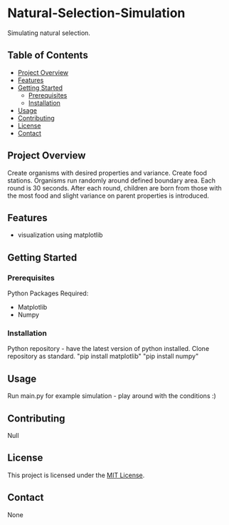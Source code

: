 # Natural-Selection-Simulation

Simulating natural selection.

## Table of Contents

- [Project Overview](#project-overview)
- [Features](#features)
- [Getting Started](#getting-started)
  - [Prerequisites](#prerequisites)
  - [Installation](#installation)
- [Usage](#usage)
- [Contributing](#contributing)
- [License](#license)
- [Contact](#contact)

## Project Overview

Create organisms with desired properties and variance. Create food stations. Organisms run randomly around defined boundary area. Each round is 30 seconds. After each round, children are born from those with the most food and slight variance on parent properties is introduced.

## Features

- visualization using matplotlib

## Getting Started


### Prerequisites

Python Packages Required:
- Matplotlib
- Numpy

### Installation

Python repository - have the latest version of python installed.
Clone repository as standard.
"pip install matplotlib"
"pip install numpy"

## Usage

Run main.py for example simulation - play around with the conditions :)

## Contributing

Null

## License

This project is licensed under the [MIT License](LICENSE).

## Contact

None

 
